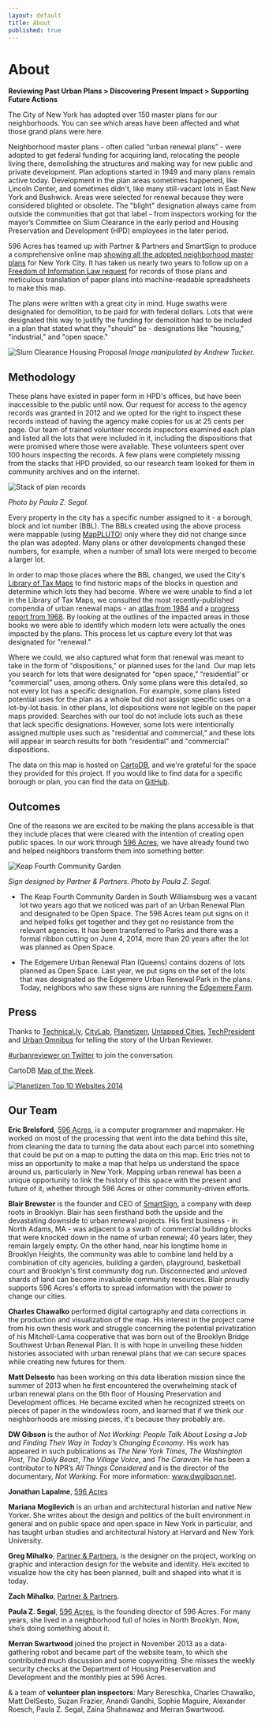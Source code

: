 ```yaml
---
layout: default
title: About
published: true
---
```


# About

**Reviewing Past Urban Plans > Discovering Present Impact > Supporting Future Actions**

The City of New York has adopted over 150 master plans for our neighborhoods. You can see which areas have been affected and what those grand plans were here. 

Neighborhood master plans - often called “urban renewal plans” - were adopted to get federal funding for acquiring land, relocating the people living there, demolishing the structures and making way for new public and private development. Plan adoptions started in 1949 and many plans remain active today. Development in the plan areas sometimes happened, like Lincoln Center, and sometimes didn't, like many still-vacant lots in East New York and Bushwick. Areas were selected for renewal because they were considered blighted or obsolete. The "blight" designation always came from outside the communities that got that label - from inspectors working for the mayor’s Committee on Slum Clearance in the early period and Housing Preservation and Development (HPD) employees in the later period. 

596 Acres has teamed up with Partner & Partners and SmartSign to produce a comprehensive online map [showing all the adopted neighborhood master plans](http://www.nyc.gov/html/hpd/html/developers/urban-renewal.shtml) for New York City. It has taken us nearly two years to follow up on a [Freedom of Information Law request](media/596URPFOILletter_take2.pdf) for records of those plans and meticulous translation of paper plans into machine-readable spreadsheets to make this map. 
 
The plans were written with a great city in mind. Huge swaths were designated for demolition, to be paid for with federal dollars. Lots that were designated this way to justify the funding for demolition had to be included in a plan that stated what they "should" be - designations like "housing," "industrial," and "open space."

![Slum Clearance Housing Proposal](img/slum_clearance.jpg)
*Image manipulated by Andrew Tucker.*

## Methodology

These plans have existed in paper form in HPD's offices, but have been inaccessible to the public until now. Our request for access to the agency records was granted in 2012 and we opted for the right to inspect these records instead of having the agency make copies for us at 25 cents per page. Our team of trained volunteer records inspectors examined each plan and listed all the lots that were included in it, including the dispositions that were promised where those were available. These volunteers spent over 100 hours inspecting the records. A few plans were completely missing from the stacks that HPD provided, so our research team looked for them in community archives and on the internet.

![Stack of plan records](img/paper.jpg)

*Photo by Paula Z. Segal.*

Every property in the city has a specific number assigned to it - a borough, block and lot number (BBL). The BBLs created using the above process were mappable (using [MapPLUTO](http://www.nyc.gov/html/dcp/html/bytes/dwn_pluto_mappluto.shtml#mappluto)) only where they did not change since the plan was adopted. Many plans or other developments changed these numbers, for example, when a number of small lots were merged to become a larger lot.

In order to map those places where the BBL changed, we used the City's [Library of Tax Maps](http://gis.nyc.gov/taxmap/library.htm) to find historic maps of the blocks in question and determine which lots they had become. Where we were unable to find a lot in the Library of Tax Maps, we consulted the most recently-published compendia of urban renewal maps - an [atlas from 1984](http://www.worldcat.org/title/atlas-of-urban-renewal-project-areas-in-the-city-of-new-york/oclc/10819767&referer=brief_results) and a [progress report from 1968](http://www.worldcat.org/title/community-development-program-progress-report/oclc/10551321&referer=brief_results). By looking at the outlines of the impacted areas in those books we were able to identify which modern lots were actually the ones impacted by the plans. This process let us capture every lot that was designated for "renewal."

Where we could, we also captured what form that renewal was meant to take in the form of "dispositions," or planned uses for the land. Our map lets you search for lots that were designated for “open space,” “residential” or “commercial” uses, among others. Only some plans were this detailed, so not every lot has a specific designation. For example, some plans listed potential uses for the plan as a whole but did not assign specific uses on a lot-by-lot basis. In other plans, lot dispositions were not legible on the paper maps provided. Searches with our tool do not include lots such as these that lack specific designations. However, some lots were intentionally assigned multiple uses such as "residential and commercial," and these lots will appear in search results for both "residential" and "commercial" dispositions.

The data on this map is hosted on [CartoDB](http://cartodb.com/), and we're
grateful for the space they provided for this project. If you would like to find
data for a specific borough or plan, you can find the data on
[GitHub](https://github.com/596acres/urbanreviewer/tree/gh-pages/data/geojson/us/ny/nyc/).


## Outcomes

One of the reasons we are excited to be making the plans accessible is that they include places that were cleared with the intention of creating open public spaces. In our work through [596 Acres](http://596acres.org/), we have already found two and helped neighbors transform them into something better: 

![Keap Fourth Community Garden](img/keap_fourth.jpg)

*Sign designed by Partner & Partners. Photo by Paula Z. Segal.*
 
- The Keap Fourth Community Garden in South Williamsburg was a vacant lot two years ago that we noticed was part of an Urban Renewal Plan and designated to be Open Space. The 596 Acres team put signs on it and helped folks get together and they got no resistance from the relevant agencies. It has been transferred to Parks and there was a formal ribbon cutting on June 4, 2014, more than 20 years after the lot was planned as Open Space.

- The Edgemere Urban Renewal Plan (Queens) contains dozens of lots planned as Open Space. Last year, we put signs on the set of the lots that was designated as the Edgemere Urban Renewal Park in the plans. Today, neighbors who saw these signs are running the [Edgemere Farm](http://596acres.org/en/lot/4158370033/).

## Press

Thanks to [Technical.ly](http://technical.ly/brooklyn/2014/06/25/urban-re-viewer-launches-documenting-urban-renewal-era-maps/), [CityLab](http://www.citylab.com/design/2014/06/every-master-plan-in-new-york-city-history-collected-in-a-single-place/373307/), [Planetizen](http://www.planetizen.com/node/69987), [Untapped Cities](http://untappedcities.com/2014/07/04/fun-maps-the-urban-reviewer-map-by-596-acres-shows-us-master-plans-since-1952/), [TechPresident](http://techpresident.com/news/25143/urban-reviewer-maps-new-yorks-forgotten-master-plans) and [Urban Omnibus](http://urbanomnibus.net/2014/11/you-are-now-entering-an-active-urban-renewal-area/) for telling the story of the Urban Reviewer. 

[#urbanreviewer on Twitter](https://twitter.com/search?src=typd&q=%23urbanreviewer) to join the conversation.

CartoDB [Map of the Week](http://blog.cartodb.com/map-of-the-week-urban-reviewer/).  

[![Planetizen Top 10 Websites 2014](img/planetizen_badge.png)](http://www.planetizen.com/websites/2014)

## Our Team

**Eric Brelsford**, [596 Acres](http://596acres.org/), is a computer programmer
and mapmaker. He worked on most of the processing that went into the data behind
this site, from cleaning the data to turning the data about each parcel into
something that could be put on a map to putting the data on this map. Eric tries
not to miss an opportunity to make a map that helps us understand the space
around us, particularly in New York. Mapping urban renewal has been a unique 
opportunity to link the history of this space with the present and future of it,
whether through 596 Acres or other community-driven efforts.

**Blair Brewster** is the founder and CEO of [SmartSign](http://www.smartsign.com/), a company with deep roots in Brooklyn. Blair has seen firsthand both the upside and the devastating downside to urban renewal projects. His first business - in North Adams, MA - was adjacent to a swath of commercial building blocks that were knocked down in the name of urban renewal; 40 years later, they remain largely empty. On the other hand, near his longtime home in Brooklyn Heights, the community was able to combine land held by a combination of city agencies, building a garden, playground, basketball court and Brooklyn's first community dog run. Disconnected and unloved shards of land can become invaluable community resources. Blair proudly supports 596 Acres's efforts to spread information with the power to change our cities.

**Charles Chawalko** performed digital cartography and data corrections in the production and visualization of the map. His interest in the project came from his own thesis work and struggle concerning the potential privatization of his Mitchell-Lama cooperative that was born out of the Brooklyn Bridge Southwest Urban Renewal Plan. It is with hope in unveiling these hidden histories associated with urban renewal plans that we can secure spaces while creating new futures for them.

**Matt Delsesto** has been working on this data liberation mission since the summer of 2013 when he first encountered the overwhelming stack of urban renewal plans on the 6th floor of Housing Preservation and Development offices.  He became excited when he recognized streets on pieces of paper in the windowless room, and learned that if we think our neighborhoods are missing pieces, it's because they probably are.

**DW Gibson** is the author of _Not Working: People Talk About Losing a Job and Finding Their Way in Today’s Changing Economy_. His work has appeared in such publications as _The New York Times_, _The Washington Post_, _The Daily Beast_, _The Village Voice_, and _The Caravan_. He has been a contributor to NPR’s _All Things Considered_ and is the director of the documentary, _Not Working_. For more information: www.dwgibson.net.

**Jonathan Lapalme**, [596 Acres](596acres.org)

**Mariana Mogilevich** is an urban and architectural historian and native New Yorker. She writes about the design and politics of the built environment in general and on public space and open space in New York in particular, and has taught urban studies and architectural history at Harvard and New York University. 

**Greg Mihalko**, [Partner & Partners](http://partnerandpartners.com/), is the designer on the project, working on graphic and interaction design for the website and identity. He’s excited to visualize how the city has been planned, built and shaped into what it is today.

**Zach Mihalko**, [Partner & Partners](http://partnerandpartners.com/).

**Paula Z. Segal**, [596 Acres](http://596acres.org/), is the founding director of 596 Acres. For many years, she lived in a neighborhood full of holes in North Brooklyn. Now, she’s doing something about it. 

**Merran Swartwood** joined the project in November 2013 as a data-gathering robot and became part of the website team, to which she contributed much discussion and some copywriting. She misses the weekly security checks at the Department of Housing Preservation and Development and the monthly pies at 596 Acres.

& a team of **volunteer plan inspectors**: Mary Bereschka, Charles Chawalko, Matt DelSesto, Suzan Frazier, Anandi Gandhi, Sophie Maguire, Alexander Roesch, Paula Z. Segal, Zaina Shahnawaz and Merran Swartwood.